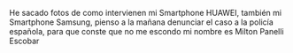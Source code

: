He sacado fotos de como intervienen mi Smartphone HUAWEI, también mi Smartphone Samsung, pienso a la mañana denunciar el caso a la policía española, para que conste que no me escondo mi nombre es Milton Panelli Escobar 

